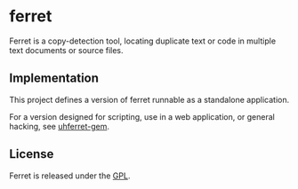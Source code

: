 # ferret #

Ferret is a copy-detection tool, locating duplicate text or code in 
multiple text documents or source files.

## Implementation ##

This project defines a version of ferret runnable as a standalone 
application.  

For a version designed for scripting, use in a web application, or general
hacking, see [uhferret-gem](https://github.com/petercrlane/uhferret-gem).

## License ##

Ferret is released under the [GPL](http://www.gnu.org/licenses/gpl.html).

